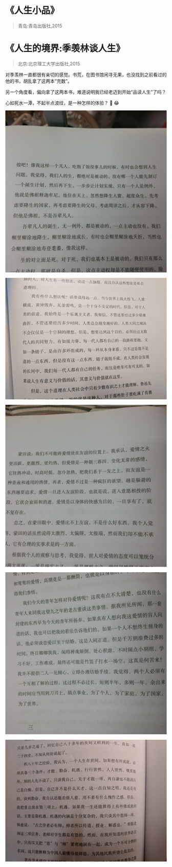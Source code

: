 # 《人生小品》
> 青岛:青岛出版社,2015

# 《人生的境界:季羡林谈人生》
> 北京:北京理工大学出版社,2015

对季羡林一直都很有亲切的感觉。书荒，在图书馆闲寻无果，也没找到之前看过的他的书，胡乱拿了这两本“充数”。

另一个角度看，偏向拿了这两本书，难道说明我已经老迈到开始“品读人生”了吗？

心如死水一潭，不起半点波纹，是一种怎样的体验？ :raised_hands: :joy:

![被动性](被动性.jpg)

![走向大同](走向大同.jpg)

![爱情观一](爱情观一.jpg)

![爱情观二](爱情观二.jpg)

![成事](成事.jpg)
